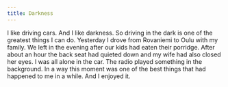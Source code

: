 ```yaml
---
title: Darkness
---
```


I like driving cars. And I like darkness. So driving in the dark is one of the greatest things I can do. Yesterday I drove from Rovaniemi to Oulu with my family. We left in the evening after our kids had eaten their porridge. After about an hour the back seat had quieted down and my wife had also closed her eyes. I was all alone in the car. The radio played something in the background. In a way this moment was one of the best things that had happened to me in a while. And I enjoyed it.